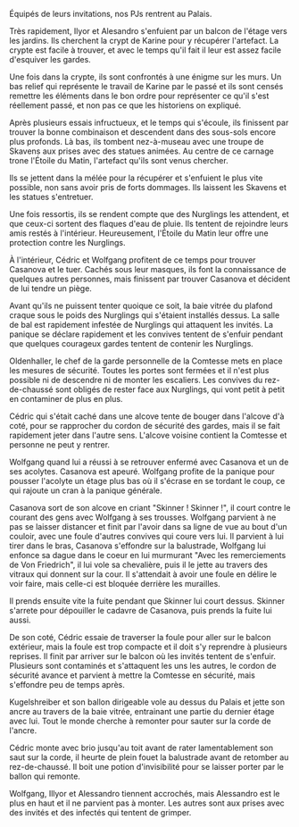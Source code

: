 Équipés de leurs invitations, nos PJs rentrent au Palais.

Très rapidement, Ilyor et Alesandro s'enfuient par un balcon de l'étage vers les
jardins. Ils cherchent la crypt de Karine pour y récupérer l'artefact. La crypte
est facile à trouver, et avec le temps qu'il fait il leur est assez facile
d'esquiver les gardes.

Une fois dans la crypte, ils sont confrontés à une énigme sur les murs. Un bas
relief qui représente le travail de Karine par le passé et ils sont censés
remettre les éléments dans le bon ordre pour représenter ce qu'il s'est
réellement passé, et non pas ce que les historiens on expliqué.

Après plusieurs essais infructueux, et le temps qui s'écoule, ils finissent par
trouver la bonne combinaison et descendent dans des sous-sols encore plus
profonds. Là bas, ils tombent nez-à-museau avec une troupe de Skavens aux prises
avec des statues animées. Au centre de ce carnage trone l'Étoile du Matin,
l'artefact qu'ils sont venus chercher.

Ils se jettent dans la mélée pour la récupérer et s'enfuient le plus vite
possible, non sans avoir pris de forts dommages. Ils laissent les Skavens et
les statues s'entretuer.

Une fois ressortis, ils se rendent compte que des Nurglings les attendent, et
que ceux-ci sortent des flaques d'eau de pluie. Ils tentent de rejoindre leurs
amis restés à l'intérieur. Heureusement, l'Étoile du Matin leur offre une
protection contre les Nurglings.

À l'intérieur, Cédric et Wolfgang profitent de ce temps pour trouver Casanova et
le tuer. Cachés sous leur masques, ils font la connaissance de quelques autres
personnes, mais finissent par trouver Casanova et décident de lui tendre un
piège.

Avant qu'ils ne puissent tenter quoique ce soit, la baie vitrée du plafond
craque sous le poids des Nurglings qui s'étaient installés dessus. La salle de
bal est rapidement infestée de Nurglings qui attaquent les invités. La panique
se déclare rapidement et les convives tentent de s'enfuir pendant que quelques
courageux gardes tentent de contenir les Nurglings.

Oldenhaller, le chef de la garde personnelle de la Comtesse mets en place les
mesures de sécurité. Toutes les portes sont fermées et il n'est plus possible
ni de descendre ni de monter les escaliers. Les convives du rez-de-chaussé sont
obligés de rester face aux Nurglings, qui vont petit à petit en contaminer de
plus en plus.

Cédric qui s'était caché dans une alcove tente de bouger dans l'alcove d'à
coté, pour se rapprocher du cordon de sécurité des gardes, mais il se fait
rapidement jeter dans l'autre sens. L'alcove voisine contient la Comtesse et
personne ne peut y rentrer.

Wolfgang quand lui a réussi à se retrouver enfermé avec Casanova et un de ses
acolytes. Casanova est apeuré. Wolfgang profite de la panique pour pousser
l'acolyte un étage plus bas où il s'écrase en se tordant le coup, ce qui rajoute
un cran à la panique générale.

Casanova sort de son alcove en criant "Skinner ! Skinner !", il court contre le
courant des gens avec Wolfgang à ses trousses. Wolfgang parvient à ne pas se
laisser distancer et finit par l'avoir dans sa ligne de vue au bout d'un
couloir, avec une foule d'autres convives qui coure vers lui. Il
parvient à lui tirer dans le bras, Casanova s'effondre sur la balustrade,
Wolfgang lui enfonce sa dague dans le coeur en lui murmurant "Avec les
remerciements de Von Friedrich", il lui vole sa chevalière, puis il le jette au
travers des vitraux qui donnent sur la cour. Il s'attendait à avoir une foule
en délire le voir faire, mais celle-ci est bloquée derrière les murailles.

Il prends ensuite vite la fuite pendant que Skinner lui court dessus. Skinner
s'arrete pour dépouiller le cadavre de Casanova, puis prends la fuite lui aussi. 

De son coté, Cédric essaie de traverser la foule pour aller sur le balcon
extérieur, mais la foule est trop compacte et il doit s'y reprendre à plusieurs
reprises. Il finit par arriver sur le balcon où les invités tentent de s'enfuir.
Plusieurs sont contaminés et s'attaquent les uns les autres, le cordon de
sécurité avance et parvient à mettre la Comtesse en sécurité, mais s'effondre
peu de temps après.

Kugelshreiber et son ballon dirigeable vole au dessus du Palais et jette son
ancre au travers de la baie vitrée, entrainant une partie du dernier étage avec
lui. Tout le monde cherche à remonter pour sauter sur la corde de l'ancre.

Cédric monte avec brio jusqu'au toit avant de rater lamentablement son saut
sur la corde, il heurte de plein fouet la balustrade avant de retomber au
rez-de-chaussé. Il boit une potion d'invisibilité pour se laisser porter par le
ballon qui remonte.

Wolfgang, Illyor et Alessandro tiennent accrochés, mais Alessandro est le plus
en haut et il ne parvient pas à monter. Les autres sont aux prises avec des
invités et des infectés qui tentent de grimper.
